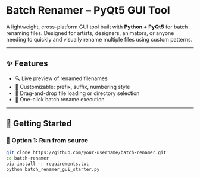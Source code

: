 # Batch Renamer – PyQt5 GUI Tool

A lightweight, cross-platform GUI tool built with **Python + PyQt5** for batch renaming files. Designed for artists, designers, animators, or anyone needing to quickly and visually rename multiple files using custom patterns.

---

## ✨ Features

- 🔍 Live preview of renamed filenames
- 🧩 Customizable: prefix, suffix, numbering style
- 📂 Drag-and-drop file loading or directory selection
- 💾 One-click batch rename execution

---

## 🚀 Getting Started

### 🔹 Option 1: Run from source

```bash
git clone https://github.com/your-username/batch-renamer.git
cd batch-renamer
pip install -r requirements.txt
python batch_renamer_gui_starter.py
```
